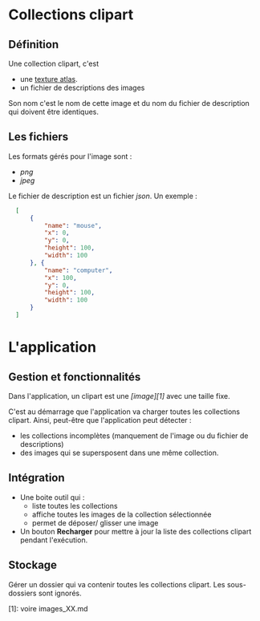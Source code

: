 # Collections clipart

## Définition

Une collection clipart, c'est

* une [texture atlas](https://en.wikipedia.org/wiki/Texture_atlas).
* un fichier de descriptions des images

Son nom c'est le nom de cette image et du nom du fichier de description qui
doivent être identiques.


## Les fichiers

Les formats gérés pour l'image sont :

* *png*
* *jpeg*

Le fichier de description est un fichier *json*.
Un exemple :
```json
  [
      {
          "name": "mouse",
          "x": 0,
          "y": 0,
          "height": 100,
          "width": 100
      }, {
          "name": "computer",
          "x": 100,
          "y": 0,
          "height": 100,
          "width": 100
      }
  ]
```


# L'application

## Gestion et fonctionnalités

Dans l'application, un clipart est une <cite>[image][1]</cite> avec une taille
fixe.

C'est au démarrage que l'application va charger toutes les collections clipart.
Ainsi, peut-être que l'application peut détecter :

* les collections incomplètes (manquement de l'image ou du fichier de descriptions)
* des images qui se supersposent dans une même collection.


## Intégration 

* Une boite outil qui :
    * liste toutes les collections
    * affiche toutes les images de la collection sélectionnée
    * permet de déposer/ glisser une image
* Un bouton **Recharger** pour mettre à jour la liste des collections clipart
pendant l'exécution.


## Stockage

Gérer un dossier qui va contenir toutes les collections clipart.
Les sous-dossiers sont ignorés.


[1]: voire images_XX.md

